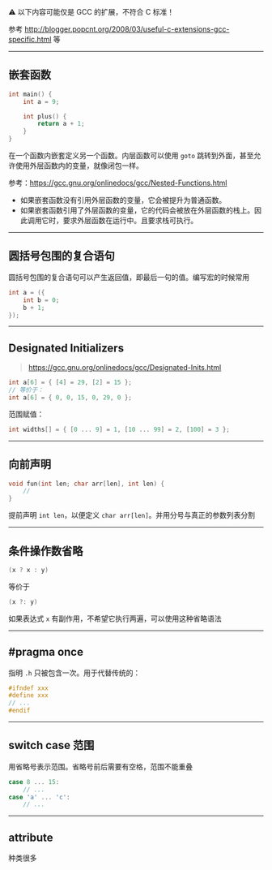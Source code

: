 :warning: 以下内容可能仅是 GCC 的扩展，不符合 C 标准！

参考 http://blogger.popcnt.org/2008/03/useful-c-extensions-gcc-specific.html 等

---

## 嵌套函数

```c
int main() {
    int a = 9;

    int plus() {
        return a + 1;
    }
}
```

在一个函数内嵌套定义另一个函数。内层函数可以使用 `goto` 跳转到外面，甚至允许使用外层函数内的变量，就像闭包一样。

参考：https://gcc.gnu.org/onlinedocs/gcc/Nested-Functions.html

- 如果嵌套函数没有引用外层函数的变量，它会被提升为普通函数。
- 如果嵌套函数引用了外层函数的变量，它的代码会被放在外层函数的栈上。因此调用它时，要求外层函数在运行中。且要求栈可执行。

---

## 圆括号包围的复合语句

圆括号包围的复合语句可以产生返回值，即最后一句的值。编写宏的时候常用

```c
int a = ({
    int b = 0;
    b + 1;
});
```

---

## Designated Initializers

> https://gcc.gnu.org/onlinedocs/gcc/Designated-Inits.html

```c
int a[6] = { [4] = 29, [2] = 15 };
// 等价于：
int a[6] = { 0, 0, 15, 0, 29, 0 };
```

范围赋值：

```c
int widths[] = { [0 ... 9] = 1, [10 ... 99] = 2, [100] = 3 };
```

---

## 向前声明

```c
void fun(int len; char arr[len], int len) {
    //
}
```

提前声明 `int len`，以便定义 `char arr[len]`。并用分号与真正的参数列表分割

---

## 条件操作数省略

```c
(x ? x : y)
```

等价于

```c
(x ?: y)
```

如果表达式 `x` 有副作用，不希望它执行两遍，可以使用这种省略语法

---

## \#pragma once

指明 `.h` 只被包含一次。用于代替传统的：

```c
#ifndef xxx
#define xxx
// ...
#endif
```

---

## switch case 范围

用省略号表示范围。省略号前后需要有空格，范围不能重叠

```c
case 8 ... 15:
	// ...
case 'a' ... 'c':
	// ...

```

---

## __attribute__

种类很多

